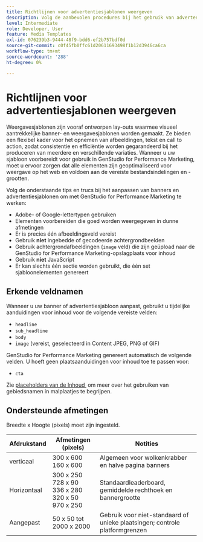 ```yaml
---
title: Richtlijnen voor advertentiesjablonen weergeven
description: Volg de aanbevolen procedures bij het gebruik van advertentiesjablonen en bannersjablonen met Adobe GenStudio for Performance Marketing.
level: Intermediate
role: Developer, User
feature: Media Templates
exl-id: 076239b3-9444-48f9-bdd6-ef2b757bdf0d
source-git-commit: c0f45fb0ffc61d20611693498f1b12d3946ca6ca
workflow-type: tm+mt
source-wordcount: '288'
ht-degree: 0%

---
```


# Richtlijnen voor advertentiesjablonen weergeven

Weergavesjablonen zijn vooraf ontworpen lay-outs waarmee visueel aantrekkelijke banner- en weergavesjablonen worden gemaakt. Ze bieden een flexibel kader voor het opnemen van afbeeldingen, tekst en call to action, zodat consistentie en efficiëntie worden gegarandeerd bij het produceren van meerdere en verschillende variaties. Wanneer u uw sjabloon voorbereidt voor gebruik in GenStudio for Performance Marketing, moet u ervoor zorgen dat alle elementen zijn geoptimaliseerd voor weergave op het web en voldoen aan de vereiste bestandsindelingen en -grootten.

Volg de onderstaande tips en trucs bij het aanpassen van banners en advertentiesjablonen om met GenStudio for Performance Marketing te werken:

- Adobe- of Google-lettertypen gebruiken
- Elementen voorbereiden die goed worden weergegeven in dunne afmetingen
- Er is precies één afbeeldingsveld vereist
- Gebruik **niet** ingebedde of gecodeerde achtergrondbeelden
- Gebruik achtergrondafbeeldingen (`image` veld) die zijn geüpload naar de GenStudio for Performance Marketing-opslagplaats voor inhoud
- Gebruik **niet** JavaScript
- Er kan slechts één sectie worden gebruikt, die één set sjabloonelementen genereert

## Erkende veldnamen

Wanneer u uw banner of advertentiesjabloon aanpast, gebruikt u tijdelijke aanduidingen voor inhoud voor de volgende vereiste velden:

- `headline`
- `sub_headline`
- `body`
- `image` (vereist, geselecteerd in Content JPEG, PNG of GIF)

GenStudio for Performance Marketing genereert automatisch de volgende velden. U hoeft geen plaatsaanduidingen voor inhoud toe te passen voor:

- `cta`

Zie [&#x200B; placeholders van de Inhoud &#x200B;](/help/user-guide/content/customize-template.md#content-placeholders) om meer over het gebruiken van gebiedsnamen in malplaatjes te begrijpen.

## Ondersteunde afmetingen

Breedte x Hoogte (pixels) moet zijn ingesteld.

| Afdrukstand | Afmetingen (pixels) | Notities |
|--------------|-------------------------------------------------------------|------------------------------------------------------------------|
| verticaal | 300 x 600 <br> 160 x 600 | Algemeen voor wolkenkrabber en halve pagina banners |
| Horizontaal | 300 x 250 <br> 728 x 90 <br> 336 x 280 <br> 320 x 50 <br> 970 x 250 | Standaardleaderboard, gemiddelde rechthoek en bannergrootte |
| Aangepast | 50 x 50 tot 2000 x 2000 | Gebruik voor niet-standaard of unieke plaatsingen; controle platformgrenzen |

<!-- Potentially add an example

## Template example

+++Example: Display ad template

+++

-->

